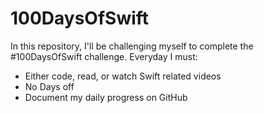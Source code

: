 # 100DaysOfSwift

In this repository, I'll be challenging myself to complete the #100DaysOfSwift challenge. Everyday I must:

  - Either code, read, or watch Swift related videos
  - No Days off
  - Document my daily progress on GitHub

